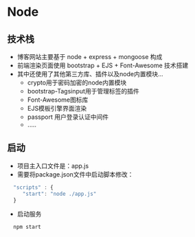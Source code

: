 # Node
## 技术栈
- 博客网站主要基于 node + express + mongoose 构成
- 前端渲染页面使用 bootstrap + EJS + Font-Awesome 技术搭建
- 其中还使用了其他第三方库、插件以及node内置模块...
  - crypto用于密码加密的node内置模块
  - bootstrap-Tagsinput用于管理标签的插件
  - Font-Awesome图标库
  - EJS模板引擎界面渲染
  - passport 用户登录认证中间件
  - .....
## 启动
 - 项目主入口文件是：app.js
 - 需要将package.json文件中启动脚本修改：
 ```js
   "scripts" : {
      "start": "node ./app.js"
   }
 ```
 - 启动服务
 ```shell
   npm start
 ```
